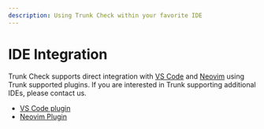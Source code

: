 ```yaml
---
description: Using Trunk Check within your favorite IDE
---
```


# IDE Integration

Trunk Check supports direct integration with [VS Code](vs-code.md) and [Neovim](neovim-plugin.md) using Trunk supported plugins. If you are interested in Trunk supporting additional IDEs, please contact us.

* [VS Code plugin](vs-code.md)
* [Neovim Plugin](neovim-plugin.md)
